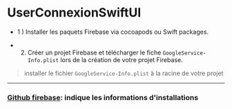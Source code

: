 # UserConnexionSwiftUI 

- 1 ) Installer les paquets Firebase via cocoapods ou Swift packages.
  
- 2) Créer un projet Firebase et télécharger le fiche `GoogleService-Info.plist` lors de la création de votre projet Firebase.

> installer le fichier `GoogleService-Info.plist` à la racine de votre projet

---

### [Github firebase](https://github.com/firebase/firebase-ios-sdk/tree/7.0-spm-beta): indique les informations d'installations  
